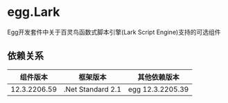# egg.Lark

Egg开发套件中关于百灵鸟函数式脚本引擎(Lark Script Engine)支持的可选组件

## 依赖关系

| 组件版本 | 框架版本 | 其他依赖版本 | 
| ---- | ----- | ---- |
| 12.3.2206.59 | .Net Standard 2.1 | egg 12.3.2205.39 | 